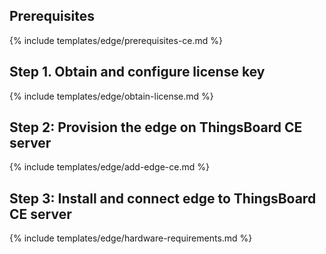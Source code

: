 ## Prerequisites

{% include templates/edge/prerequisites-ce.md %}

## Step 1. Obtain and configure license key

{% include templates/edge/obtain-license.md %}

## Step 2: Provision the edge on ThingsBoard CE server

{% include templates/edge/add-edge-ce.md %}

## Step 3: Install and connect edge to ThingsBoard CE server

{% include templates/edge/hardware-requirements.md %}
